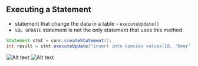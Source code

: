 ## Executing a Statement
- statement that change the data in a table - `executeUpdate()`
- `SQL UPDATE` statement is not the only statement that uses this method.

```java
Statement stmt = conn.createStatement(); 
int result = stmt.executeUpdate("insert into species values(10, 'Deer', 3)");
```

![Alt text](https://github.com/frhan/study/blob/master/images/Screen%20Shot%202019-03-10%20at%2010.57.29%20PM.png)
![Alt text](https://github.com/frhan/study/blob/master/images/Screen%20Shot%202019-03-10%20at%2010.57.34%20PM.png)
